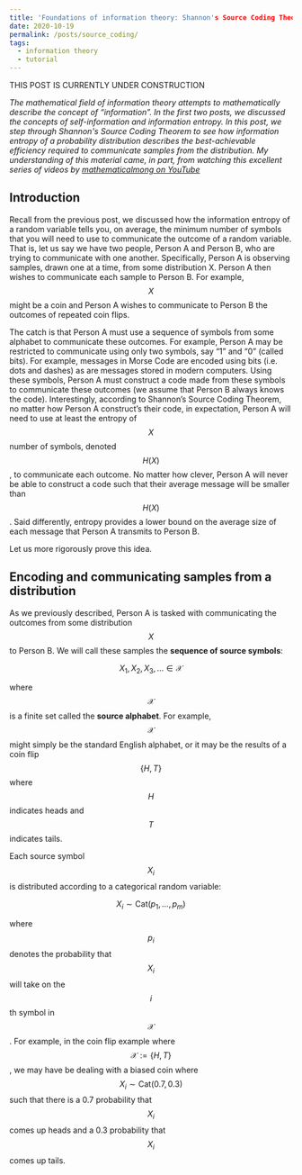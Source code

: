 ```yaml
---
title: 'Foundations of information theory: Shannon's Source Coding Theorem (part 3)'
date: 2020-10-19
permalink: /posts/source_coding/
tags:
  - information theory
  - tutorial
---
```

THIS POST IS CURRENTLY UNDER CONSTRUCTION

*The mathematical field of information theory attempts to mathematically describe the concept of “information”. In the first two posts, we discussed the concepts of self-information and information entropy.  In this post, we step through Shannon's Source Coding Theorem to see how information entropy of a probability distribution describes the best-achievable efficiency required to communicate samples from the distribution.  My understanding of this material came, in part, from watching this excellent series of videos by [mathematicalmong on YouTube](https://www.youtube.com/watch?v=UrefKMSEuAI&t=8s)*

Introduction
-----------

Recall from the previous post, we discussed how the information entropy of a random variable tells you, on average, the minimum number of symbols that you will need to use to communicate the outcome of a random variable. That is, let us say we have two people, Person A and Person B, who are trying to communicate with one another. Specifically, Person A is observing samples, drawn one at a time, from some distribution X. Person A then wishes to communicate each sample to Person B. For example, $$X$$ might be a coin and Person A wishes to communicate to Person B the outcomes of repeated coin flips.

The catch is that Person A must use a sequence of symbols from some alphabet to communicate these outcomes. For example, Person A may be restricted to communicate using only two symbols, say “1” and “0” (called bits). For example, messages in Morse Code are encoded using bits (i.e. dots and dashes) as are messages stored in modern computers. Using these symbols, Person A must construct a code made from these symbols to communicate these outcomes (we assume that Person B always knows the code). Interestingly, according to Shannon’s Source Coding Theorem, no matter how Person A construct’s their code, in expectation, Person A will need to use at least the entropy of $$X$$ number of symbols, denoted $$H(X)$$, to communicate each outcome. No matter how clever, Person A will never be able to construct a code such that their average message will be smaller than $$H(X)$$. Said differently, entropy provides a lower bound on the average size of each message that Person A transmits to Person B.

Let us more rigorously prove this idea.

Encoding and communicating samples from a distribution
-----------

As we previously described, Person A is tasked with communicating the outcomes from some distribution $$X$$ to Person B.  We will call these samples the **sequence of source symbols**: 

$$X_1, X_2, X_3, \dots \in \mathcal{X}$$

where $$\mathcal{X}$$ is a finite set called the **source alphabet**. For example, $$\mathcal{X}$$ might simply be the standard English alphabet, or it may be the results of a coin flip $$\{H, T\}$$ where $$H$$ indicates heads and $$T$$ indicates tails.

Each source symbol $$X_i$$ is distributed according to a categorical random variable:

$$X_i \sim \text{Cat}(p_1, \dots, p_m)$$

where $$p_i$$ denotes the probability that $$X_i$$ will take on the $$i$$th symbol in $$\mathcal{X}$$. For example, in the coin flip example where $$\mathcal{X} := \{H, T\}$$, we may have be dealing with a biased coin where $$X_i \sim \text{Cat}(0.7, 0.3)$$ such that there is a 0.7 probability that $$X_i$$ comes up heads and a 0.3 probability that $$X_i$$ comes up tails.

